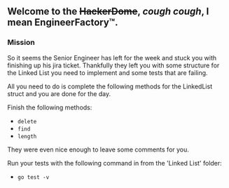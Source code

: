 ## Welcome to the ~~HackerDome~~, _cough_ _cough_, I mean EngineerFactory&trade;. 

### Mission

So it seems the Senior Engineer has left for the week and stuck you with finishing up his jira ticket. Thankfully they left you with some structure for the Linked List you need to implement and some tests that are failing.

All you need to do is complete the following methods for the LinkedList struct and you are done for the day.

Finish the following methods:
- `delete`
- `find`
- `length`

They were even nice enough to leave some comments for you. 

Run your tests with the following command in from the 'Linked List' folder:

- `go test -v`